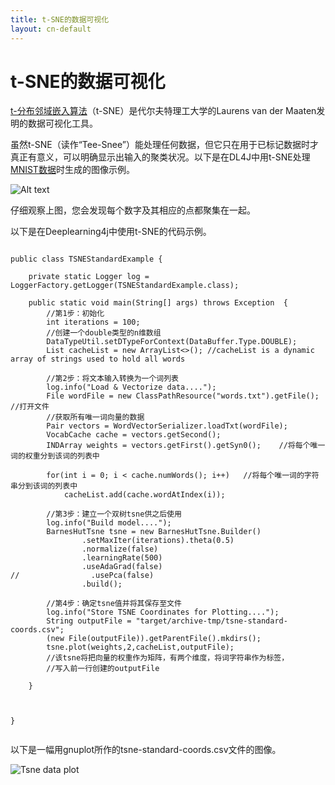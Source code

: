 ```yaml
---
title: t-SNE的数据可视化
layout: cn-default
---
```


# t-SNE的数据可视化

[t-分布邻域嵌入算法](http://homepage.tudelft.nl/19j49/t-SNE.html)（t-SNE）是代尔夫特理工大学的Laurens van der Maaten发明的数据可视化工具。 

虽然t-SNE（读作“Tee-Snee”）能处理任何数据，但它只在用于已标记数据时才真正有意义，可以明确显示出输入的聚类状况。以下是在DL4J中用t-SNE处理[MNIST数据](http://deeplearning4j.org/cn/deepbeliefnetwork.html)时生成的图像示例。 

![Alt text](../img/tsne.png)

仔细观察上图，您会发现每个数字及其相应的点都聚集在一起。 

以下是在Deeplearning4j中使用t-SNE的代码示例。 
<pre><code class="language-java">
public class TSNEStandardExample {

    private static Logger log = LoggerFactory.getLogger(TSNEStandardExample.class);

    public static void main(String[] args) throws Exception  {
        //第1步：初始化
        int iterations = 100;
        //创建一个double类型的n维数组
        DataTypeUtil.setDTypeForContext(DataBuffer.Type.DOUBLE);
        List<String> cacheList = new ArrayList<>(); //cacheList is a dynamic array of strings used to hold all words

        //第2步：将文本输入转换为一个词列表
        log.info("Load & Vectorize data....");
        File wordFile = new ClassPathResource("words.txt").getFile();   //打开文件
        //获取所有唯一词向量的数据
        Pair<InMemoryLookupTable,VocabCache> vectors = WordVectorSerializer.loadTxt(wordFile);
        VocabCache cache = vectors.getSecond();
        INDArray weights = vectors.getFirst().getSyn0();    //将每个唯一词的权重分到该词的列表中

        for(int i = 0; i < cache.numWords(); i++)   //将每个唯一词的字符串分到该词的列表中
            cacheList.add(cache.wordAtIndex(i));

        //第3步：建立一个双树tsne供之后使用
        log.info("Build model....");
        BarnesHutTsne tsne = new BarnesHutTsne.Builder()
                .setMaxIter(iterations).theta(0.5)
                .normalize(false)
                .learningRate(500)
                .useAdaGrad(false)
//                .usePca(false)
                .build();

        //第4步：确定tsne值并将其保存至文件
        log.info("Store TSNE Coordinates for Plotting....");
        String outputFile = "target/archive-tmp/tsne-standard-coords.csv";
        (new File(outputFile)).getParentFile().mkdirs();
        tsne.plot(weights,2,cacheList,outputFile);
        //该tsne将把向量的权重作为矩阵，有两个维度，将词字符串作为标签，
        //写入前一行创建的outputFile

    }



}

</code></pre> 

以下是一幅用gnuplot所作的tsne-standard-coords.csv文件的图像。


![Tsne data plot](../img/tsne_output.png)

<!-- was this??
<script src="http://gist-it.appspot.com/https://github.com/agibsonccc/java-deeplearning/blob/master/deeplearning4j-examples/src/main/java/org/deeplearning4j/tsne/TsneExample.java?slice=14:27"></script>
-->
